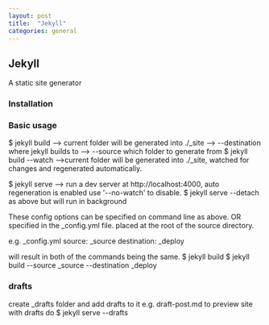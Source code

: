 ```yaml
---
layout: post
title:  "Jekyll"
categories: general
---
```

## Jekyll 
A static site generator

### Installation

### Basic usage

$ jekyll build --> current folder will be generated into ./_site
  	       --> --destination <dest> where jekyll builds to
	       --> --source <src> which folder to generate from
$ jekyll build --watch -->current folder will be generated into ./_site, watched for changes and regenerated automatically.


$ jekyll serve --> run a dev server at http://localhost:4000, auto regeneration is enabled use '--no-watch' to disable.
$ jekyll serve --detach as above but will run in background

These config options can be specified on command line as above. OR specified in the _config.yml file. placed at the root of the source directory.

e.g. _config.yml
source: _source
destination: _deploy

will result in both of the commands being the same.
$ jekyll build
$ jekyll build --source _source --destination _deploy

### drafts 
create _drafts folder and add drafts to it e.g. draft-post.md
to preview site with drafts do 
$ jekyll serve --drafts